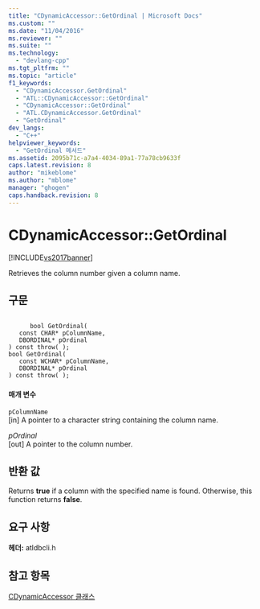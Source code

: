 ```yaml
---
title: "CDynamicAccessor::GetOrdinal | Microsoft Docs"
ms.custom: ""
ms.date: "11/04/2016"
ms.reviewer: ""
ms.suite: ""
ms.technology: 
  - "devlang-cpp"
ms.tgt_pltfrm: ""
ms.topic: "article"
f1_keywords: 
  - "CDynamicAccessor.GetOrdinal"
  - "ATL::CDynamicAccessor::GetOrdinal"
  - "CDynamicAccessor::GetOrdinal"
  - "ATL.CDynamicAccessor.GetOrdinal"
  - "GetOrdinal"
dev_langs: 
  - "C++"
helpviewer_keywords: 
  - "GetOrdinal 메서드"
ms.assetid: 2095b71c-a7a4-4034-89a1-77a78cb9633f
caps.latest.revision: 8
author: "mikeblome"
ms.author: "mblome"
manager: "ghogen"
caps.handback.revision: 8
---
```

# CDynamicAccessor::GetOrdinal
[!INCLUDE[vs2017banner](../../assembler/inline/includes/vs2017banner.md)]

Retrieves the column number given a column name.  
  
## 구문  
  
```  
  
      bool GetOrdinal(  
   const CHAR* pColumnName,  
   DBORDINAL* pOrdinal   
) const throw( );  
bool GetOrdinal(  
   const WCHAR* pColumnName,  
   DBORDINAL* pOrdinal   
) const throw( );  
```  
  
#### 매개 변수  
 `pColumnName`  
 \[in\] A pointer to a character string containing the column name.  
  
 *pOrdinal*  
 \[out\] A pointer to the column number.  
  
## 반환 값  
 Returns **true** if a column with the specified name is found.  Otherwise, this function returns **false**.  
  
## 요구 사항  
 **헤더:** atldbcli.h  
  
## 참고 항목  
 [CDynamicAccessor 클래스](../../data/oledb/cdynamicaccessor-class.md)